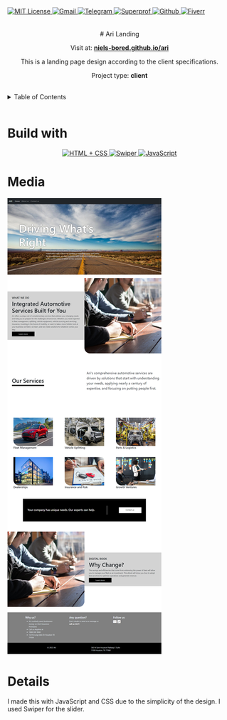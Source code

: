 <div><a href='https://github.com/Niels-Bored/ari/blob/master/LICENSE' target='_blank'>
                <img src='https://img.shields.io/github/license/Niels-Bored/ari.svg?style=for-the-badge' alt='MIT License' height='30px'/>
            </a><a href='mailto:abelsotovaldez@gmail.com' target='_blank'>
                <img src='https://img.shields.io/static/v1?style=for-the-badge&message=Gmail&color=EA4335&logo=Gmail&logoColor=FFFFFF&label=' alt='Gmail' height='30px'/>
            </a><a href='https://t.me/NielsBored' target='_blank'>
                <img src='https://img.shields.io/static/v1?style=for-the-badge&message=Telegram&color=26A5E4&logo=Telegram&logoColor=FFFFFF&label=' alt='Telegram' height='30px'/>
            </a><a href='https://www.superprof.mx/estudiante-ingenieria-sistemas-computacionales-clases-programacion-nivel-preparatoria-universitario.html' target='_blank'>
                <img src='https://img.shields.io/static/v1?style=for-the-badge&message=Superprof&color=ff6363&logo=Superprof&logoColor=ff6363&label=&fontColor=ff6363' alt='Superprof' height='30px'/>
            </a><a href='https://github.com/Niels-Bored' target='_blank'>
                <img src='https://img.shields.io/static/v1?style=for-the-badge&message=GitHub&color=181717&logo=GitHub&logoColor=FFFFFF&label=' alt='Github' height='30px'/>
            </a><a href='https://es.fiverr.com/abelsotovaldez?up_rollout=tr' target='_blank'>
                <img src='https://img.shields.io/static/v1?style=for-the-badge&message=Fiverr&color=222222&logo=Fiverr&logoColor=1DBF73&label=' alt='Fiverr' height='30px'/>
            </a></div><div align='center'><br><br># Ari Landing

Visit at: **[niels-bored.github.io/ari](https://niels-bored.github.io/ari/)**

This is a landing page design according to the client specifications.

Project type: **client**

</div><br><details>
            <summary>Table of Contents</summary>
            <ol>
<li><a href='#buildwith'>Build With</a></li>
<li><a href='#media'>Media</a></li>
<li><a href='#details'>Details</a></li></ol>
        </details><br>

# Build with

<div align='center'><a href='https://developer.mozilla.org/en-US/docs/Web/HTML' target='_blank'> <img src='https://i.imgur.com/OitgDfl.jpeg' alt='HTML + CSS' title='HTML + CSS' height='50px'/> </a><a href='https://swiperjs.com/demos' target='_blank'> <img src='https://swiperjs.com/images/swiper-logo.svg' alt='Swiper' title='Swiper' height='50px'/> </a><a href='https://www.w3schools.com/js/js_es6.asp' target='_blank'> <img src='https://cdn.svgporn.com/logos/javascript.svg' alt='JavaScript' title='JavaScript' height='50px'/> </a></div>

# Media

![Ari Landing](https://github.com/Niels-Bored/ari/blob/master/Images/Home.png?raw=true)

# Details

I made this with JavaScript and CSS due to the simplicity of the design. I used Swiper for the slider.

